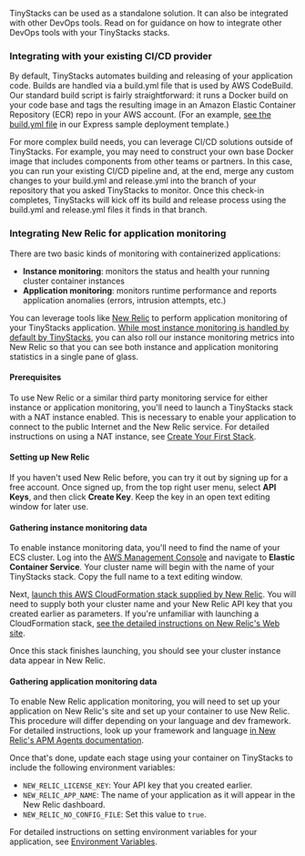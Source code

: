 TinyStacks can be used as a standalone solution. It can also be integrated with other DevOps tools. Read on for guidance on how to integrate other DevOps tools with your TinyStacks stacks. 

### Integrating with your existing CI/CD provider

By default, TinyStacks automates building and releasing of your application code. Builds are handled via a build.yml file that is used by AWS CodeBuild. Our standard build script is fairly straightforward: it runs a Docker build on your code base and tags the resulting image in an Amazon Elastic Container Repository (ECR) repo in your AWS account. (For an example, [see the build.yml file](https://github.com/tinystacks/aws-docker-templates-express/blob/main/build.yml) in our Express sample deployment template.)

For more complex build needs, you can leverage CI/CD solutions outside of TinyStacks. For example, you may need to construct your own base Docker image that includes components from other teams or partners. In this case, you can run your existing CI/CD pipeline and, at the end, merge any custom changes to your build.yml and release.yml into the branch of your repository that you asked TinyStacks to monitor. Once this check-in completes, TinyStacks will kick off its build and release process using the build.yml and release.yml files it finds in that branch. 

### Integrating New Relic for application monitoring

There are two basic kinds of monitoring with containerized applications: 

* **Instance monitoring**: monitors the status and health your running cluster container instances
* **Application monitoring**: monitors runtime performance and reports application anomalies (errors, intrusion attempts, etc.)

You can leverage tools like <a href="https://newrelic.com/" target="_blank">New Relic</a> to perform application monitoring of your TinyStacks application. [While most instance monitoring is handled by default by TinyStacks](logging-monitoring.md), you can also roll our instance monitoring metrics into New Relic so that you can see both instance and application monitoring statistics in a single pane of glass. 

#### Prerequisites

To use New Relic or a similar third party monitoring service for either instance or application monitoring, you'll need to launch a TinyStacks stack with a NAT instance enabled. This is necessary to enable your application to connect to the public Internet and the New Relic service. For detailed instructions on using a NAT instance, see [Create Your First Stack](create-stack.md).

#### Setting up New Relic

If you haven't used New Relic before, you can try it out by signing up for a free account. Once signed up, from the top right user menu, select **API Keys**, and then click **Create Key**. Keep the key in an open text editing window for later use. 

#### Gathering instance monitoring data

To enable instance monitoring data, you'll need to find the name of your ECS cluster. Log into the <a href="https://console.aws.amazon.com/" target="_blank">AWS Management Console</a> and navigate to **Elastic Container Service**. Your cluster name will begin with the name of your TinyStacks stack. Copy the full name to a text editing window. 

Next, <a href="https://us-east-1.console.aws.amazon.com/cloudformation/home?region=us-east-1#/stacks/quickcreate?templateURL=https://nr-downloads-main.s3.amazonaws.com/infrastructure_agent/integrations/ecs/cloudformation/service.yaml&NewRelicInfraTaskVersion=1" target="_blank">launch this AWS CloudFormation stack supplied by New Relic</a>. You will need to supply both your cluster name and your New Relic API key that you created earlier as parameters. If you're unfamiliar with launching a CloudFormation stack, <a href="https://docs.newrelic.com/docs/infrastructure/elastic-container-service-integration/installation/install-ecs-integration/" target="_blank">see the detailed instructions on New Relic's Web site</a>.

Once this stack finishes launching, you should see your cluster instance data appear in New Relic. 

#### Gathering application monitoring data

To enable New Relic application monitoring, you will need to set up your application on New Relic's site and set up your container to use New Relic. This procedure will differ depending on your language and dev framework. For detailed instructions, look up your framework and language <a href="https://docs.newrelic.com/docs/apm/new-relic-apm/getting-started/introduction-apm/" target="_blank">in New Relic's APM Agents documentation</a>. 

Once that's done, update each stage using your container on TinyStacks to include the following environment variables: 

* `NEW_RELIC_LICENSE_KEY`: Your API key that you created earlier.
* `NEW_RELIC_APP_NAME`: The name of your application as it will appear in the New Relic dashboard.
* `NEW_RELIC_NO_CONFIG_FILE`: Set this value to `true`. 

For detailed instructions on setting environment variables for your application, see [Environment Variables](environment-variables.md).

